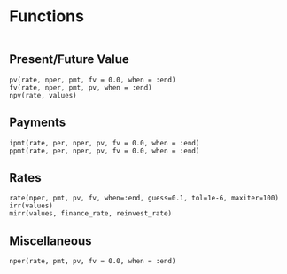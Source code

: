 # Functions

```@contents
```

## Present/Future Value
```@docs
pv(rate, nper, pmt, fv = 0.0, when = :end)
fv(rate, nper, pmt, pv, when = :end)
npv(rate, values)
```

## Payments

```@docs
ipmt(rate, per, nper, pv, fv = 0.0, when = :end)
ppmt(rate, per, nper, pv, fv = 0.0, when = :end)
```

## Rates

```@docs
rate(nper, pmt, pv, fv, when=:end, guess=0.1, tol=1e-6, maxiter=100)
irr(values)
mirr(values, finance_rate, reinvest_rate)
```

## Miscellaneous

```@docs
nper(rate, pmt, pv, fv = 0.0, when = :end)
```
